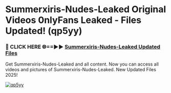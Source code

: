 # Summerxiris-Nudes-Leaked Original Videos 0nlyFans Leaked - Files Updated! (qp5yy)

<h3>🔴 CLICK HERE 🌐==►► <a href="https://tinyurl.com/yc6ubb5a" rel="nofollow">Summerxiris-Nudes-Leaked Updated Files</a></h3>

Get Summerxiris-Nudes-Leaked and all content. Now you can access all videos and pictures of Summerxiris-Nudes-Leaked. New Updated Files 2025!

[![qp5yy](https://i.imgur.com/7eu0CRL.gif)](https://tinyurl.com/yc6ubb5a)
